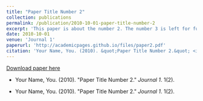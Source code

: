 ```yaml
---
title: "Paper Title Number 2"
collection: publications
permalink: /publication/2010-10-01-paper-title-number-2
excerpt: 'This paper is about the number 2. The number 3 is left for future work.'
date: 2010-10-01
venue: 'Journal 1'
paperurl: 'http://academicpages.github.io/files/paper2.pdf'
citation: 'Your Name, You. (2010). &quot;Paper Title Number 2.&quot; <i>Journal 1</i>. 1(2).'
---
```

[Download paper here](http://academicpages.github.io/files/paper2.pdf)

* Your Name, You. (2010). "Paper Title Number 2." <i>Journal 1</i>. 1(2).

* Your Name, You. (2010). "Paper Title Number 2." <i>Journal 1</i>. 1(2).
